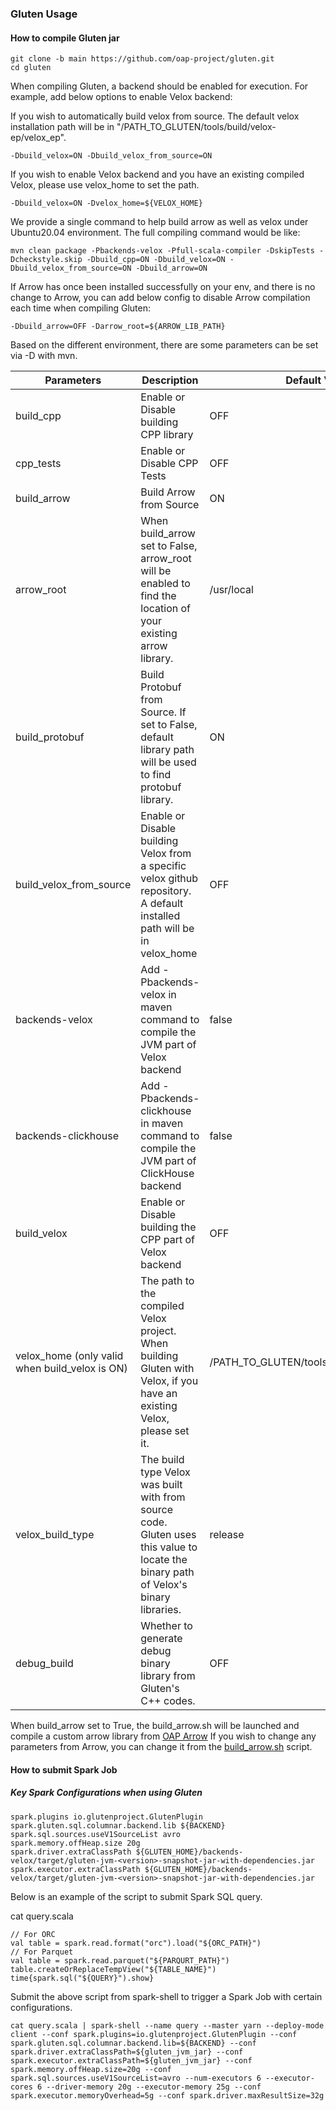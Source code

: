 ### Gluten Usage

#### How to compile Gluten jar

``` shell
git clone -b main https://github.com/oap-project/gluten.git
cd gluten
```

When compiling Gluten, a backend should be enabled for execution.
For example, add below options to enable Velox backend:

If you wish to automatically build velox from source. The default velox installation path will be in "/PATH_TO_GLUTEN/tools/build/velox-ep/velox_ep".

```shell script
-Dbuild_velox=ON -Dbuild_velox_from_source=ON
```

If you wish to enable Velox backend and you have an existing compiled Velox, please use velox_home to set the path.

```shell script
-Dbuild_velox=ON -Dvelox_home=${VELOX_HOME}
```

We provide a single command to help build arrow as well as velox under Ubuntu20.04 environment.
The full compiling command would be like:

```shell script
mvn clean package -Pbackends-velox -Pfull-scala-compiler -DskipTests -Dcheckstyle.skip -Dbuild_cpp=ON -Dbuild_velox=ON -Dbuild_velox_from_source=ON -Dbuild_arrow=ON
```

If Arrow has once been installed successfully on your env, and there is no change to Arrow, you can
add below config to disable Arrow compilation each time when compiling Gluten:

```shell script
-Dbuild_arrow=OFF -Darrow_root=${ARROW_LIB_PATH}
```

Based on the different environment, there are some parameters can be set via -D with mvn.

| Parameters | Description | Default Value |
| ---------- | ----------- | ------------- |
| build_cpp | Enable or Disable building CPP library | OFF |
| cpp_tests | Enable or Disable CPP Tests | OFF |
| build_arrow | Build Arrow from Source | ON |
| arrow_root | When build_arrow set to False, arrow_root will be enabled to find the location of your existing arrow library. | /usr/local |
| build_protobuf | Build Protobuf from Source. If set to False, default library path will be used to find protobuf library. |ON |
| build_velox_from_source | Enable or Disable building Velox from a specific velox github repository. A default installed path will be in velox_home | OFF |
| backends-velox | Add -Pbackends-velox in maven command to compile the JVM part of Velox backend| false |
| backends-clickhouse | Add -Pbackends-clickhouse in maven command to compile the JVM part of ClickHouse backend | false |
| build_velox | Enable or Disable building the CPP part of Velox backend | OFF |
| velox_home (only valid when build_velox is ON) | The path to the compiled Velox project. When building Gluten with Velox, if you have an existing Velox, please set it. | /PATH_TO_GLUTEN/tools/build_velox/velox_ep |
| velox_build_type | The build type Velox was built with from source code. Gluten uses this value to locate the binary path of Velox's binary libraries. | release |
| debug_build | Whether to generate debug binary library from Gluten's C++ codes. | OFF |

When build_arrow set to True, the build_arrow.sh will be launched and compile a custom arrow library from [OAP Arrow](https://github.com/oap-project/arrow/tree/arrow-8.0.0-gluten)
If you wish to change any parameters from Arrow, you can change it from the [build_arrow.sh](../tools/build_arrow.sh) script.

#### How to submit Spark Job

##### Key Spark Configurations when using Gluten

```shell script
spark.plugins io.glutenproject.GlutenPlugin
spark.gluten.sql.columnar.backend.lib ${BACKEND}
spark.sql.sources.useV1SourceList avro
spark.memory.offHeap.size 20g
spark.driver.extraClassPath ${GLUTEN_HOME}/backends-velox/target/gluten-jvm-<version>-snapshot-jar-with-dependencies.jar
spark.executor.extraClassPath ${GLUTEN_HOME}/backends-velox/target/gluten-jvm-<version>-snapshot-jar-with-dependencies.jar
```

Below is an example of the script to submit Spark SQL query.

cat query.scala
```shell script
// For ORC
val table = spark.read.format("orc").load("${ORC_PATH}")
// For Parquet
val table = spark.read.parquet("${PARQURT_PATH}")
table.createOrReplaceTempView("${TABLE_NAME}")
time{spark.sql("${QUERY}").show}
```

Submit the above script from spark-shell to trigger a Spark Job with certain configurations.

```shell script
cat query.scala | spark-shell --name query --master yarn --deploy-mode client --conf spark.plugins=io.glutenproject.GlutenPlugin --conf spark.gluten.sql.columnar.backend.lib=${BACKEND} --conf spark.driver.extraClassPath=${gluten_jvm_jar} --conf spark.executor.extraClassPath=${gluten_jvm_jar} --conf spark.memory.offHeap.size=20g --conf spark.sql.sources.useV1SourceList=avro --num-executors 6 --executor-cores 6 --driver-memory 20g --executor-memory 25g --conf spark.executor.memoryOverhead=5g --conf spark.driver.maxResultSize=32g
```
